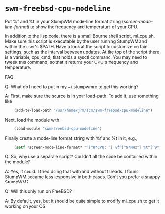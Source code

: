 # `swm-freebsd-cpu-modeline`

Put %f and %t in your StumpWM mode-line format string (*screen-mode-line-format*) to
show the frequency and temperature of your CPU.

In addition to the lisp code, there is a small Bourne shell script, ml_cpu.sh.
Make sure this script is executable by the user running StumpWM and within the
user's $PATH.  Have a look at the script to customize certain settings, such as
the interval between updates.  At the top of the script there is a variable,
cpu_cmd, that holds a sysctl command.  You may need to tweek this command, so
that it returns your CPU's frequency and temperature.

FAQ

Q: What do I need to put in my ~/.stumpwmrc to get this working?

A: First, make sure the source is in your load-path.  To add it, use something
like
```lisp
    (add-to-load-path "/usr/home/jrm/scm/swm-freebsd-cpu-modeline")
```
Next, load the module with
```lisp
    (load-module "swm-freebsd-cpu-modeline")
```
Finally create a mode-line format string with %f and %t in it, e.g.,
```lisp
    (setf *screen-mode-line-format* "^[^8*CPU: ^] %f^[^9*MHz^] %t^[^9*°C^]")
```

Q: So, why use a separate script?  Couldn't all the code be contained within the
module?

A: Yes, it could.  I tried doing that with and without threads.  I found StumpWM
became less responsive in both cases.  Don't you prefer a snappy StumpWM?

Q: Will this only run on FreeBSD?

A: By default, yes, but it should be quite simple to modify ml_cpu.sh to get it
working on your OS.